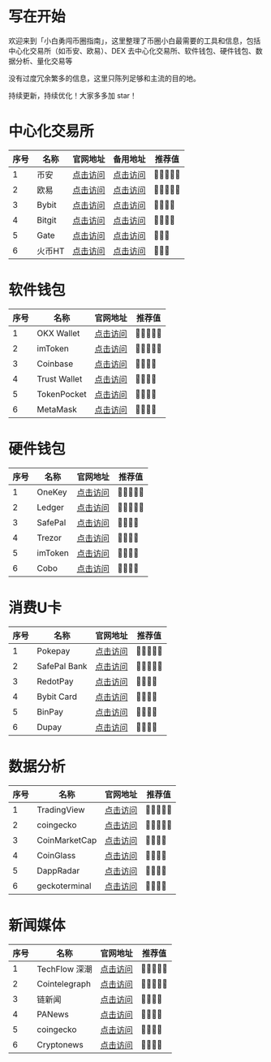 # 写在开始

欢迎来到「小白勇闯币圈指南」，这里整理了币圈小白最需要的工具和信息，包括中心化交易所（如币安、欧易）、DEX 去中心化交易所、软件钱包、硬件钱包、数据分析、量化交易等

没有过度冗余繁多的信息，这里只陈列足够和主流的目的地。

持续更新，持续优化！大家多多加 star！

# 中心化交易所

| 序号 | 名称 | 官网地址 | 备用地址 |推荐值|
|-----|-----|-----|-----|-----|
|1|币安|[点击访问](https://www.binance.com/register?ref=BXTCODE)|[点击访问](https://accounts.marketwebb.net/register?ref=BXTCODE)|🌟🌟🌟🌟🌟|
|2|欧易|[点击访问](https://okx.com/join/10404645)|[点击访问](https://ouyizh.today/join/10404645)|🌟🌟🌟🌟🌟|
|3|Bybit|[点击访问](https://www.bybit.com/)|[点击访问](https://www.bybit.com/)|🌟🌟🌟🌟|
|4|Bitgit|[点击访问](https://www.bitget.com/zh-CN)|[点击访问](https://www.bitget.com/zh-CN)|🌟🌟🌟🌟|
|5|Gate|[点击访问](https://www.gate.com/zh)|[点击访问](https://www.gate.com/zh)|🌟🌟🌟|
|6|火币HT|[点击访问](https://www.htx.com/zh-cn/)|[点击访问](https://www.htx.com/zh-cn/)|🌟🌟🌟|

# 软件钱包

| 序号 | 名称 | 官网地址 | 推荐值 |
|-----|-----|-----|-----|
|1|OKX Wallet|[点击访问](https://web3.okx.com/zh-hans)|🌟🌟🌟🌟🌟|
|2|imToken|[点击访问](https://token.im/)|🌟🌟🌟🌟🌟|
|3|Coinbase|[点击访问](https://www.coinbase.com/zh-cn/wallet)|🌟🌟🌟🌟|
|4|Trust Wallet|[点击访问](https://trustwallet.com/)|🌟🌟🌟🌟|
|5|TokenPocket|[点击访问](https://www.tokenpocket.pro/)|🌟🌟🌟🌟|
|6|MetaMask|[点击访问](https://metamask.io/)|🌟🌟🌟🌟|

# 硬件钱包

| 序号 | 名称 | 官网地址 | 推荐值 |
|-----|-----|-----|-----|
|1|OneKey|[点击访问](https://onekey.so/zh_CN/)|🌟🌟🌟🌟🌟|
|2|Ledger|[点击访问](https://www.ledger.com/zh-hans)|🌟🌟🌟🌟🌟|
|3|SafePal|[点击访问](https://www.safepal.com/zh-cn/)|🌟🌟🌟🌟|
|4|Trezor|[点击访问](https://trezor.io/)|🌟🌟🌟🌟|
|5|imToken|[点击访问](https://token.im/)|🌟🌟🌟🌟|
|6|Cobo|[点击访问](https://www.cobo.com/zh)|🌟🌟🌟🌟|

# 消费U卡

| 序号 | 名称 | 官网地址 | 推荐值 |
|-----|-----|-----|-----|
|1|Pokepay|[点击访问](https://pokepay.cc/)|🌟🌟🌟🌟🌟|
|2|SafePal Bank|[点击访问](https://www.safepal.com/zh-cn/bank)|🌟🌟🌟🌟🌟|
|3|RedotPay|[点击访问](https://www.redotpay.com/zh/)|🌟🌟🌟🌟|
|4|Bybit Card|[点击访问](https://www.bybit.com/zh-MY/cards/)|🌟🌟🌟🌟|
|5|BinPay|[点击访问](https://binpay.cc/cn/)|🌟🌟🌟🌟|
|6|Dupay|[点击访问](https://www.dupay.one/)|🌟🌟🌟🌟|

# 数据分析

| 序号 | 名称 | 官网地址 | 推荐值 |
|-----|-----|-----|-----|
|1|TradingView|[点击访问](https://tradingview.com/)|🌟🌟🌟🌟🌟|
|2|coingecko|[点击访问](https://www.coingecko.com/zh)|🌟🌟🌟🌟🌟|
|3|CoinMarketCap|[点击访问](https://coinmarketcap.com/zh/)|🌟🌟🌟🌟|
|4|CoinGlass|[点击访问](https://www.coinglass.com/zh)|🌟🌟🌟🌟|
|5|DappRadar|[点击访问](https://dappradar.com/)|🌟🌟🌟🌟|
|6|geckoterminal|[点击访问](https://www.geckoterminal.com/zh)|🌟🌟🌟🌟|

# 新闻媒体

| 序号 | 名称 | 官网地址 | 推荐值 |
|-----|-----|-----|-----|
|1|TechFlow 深潮|[点击访问](https://www.techflowpost.com/)|🌟🌟🌟🌟🌟|
|2|Cointelegraph|[点击访问](https://cn.cointelegraph.com/)|🌟🌟🌟🌟🌟|
|3|链新闻|[点击访问](https://abmedia.io/)|🌟🌟🌟🌟|
|4|PANews|[点击访问](https://www.panewslab.com/zh)|🌟🌟🌟🌟|
|5|coingecko|[点击访问](https://www.coingecko.com/zh/news)|🌟🌟🌟🌟|
|6|Cryptonews|[点击访问](https://cryptonews.com/cn/)|🌟🌟🌟🌟|